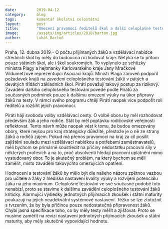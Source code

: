 ```yaml
---
date:         2019-04-12
category:     blog
tags:         komentář školství celostátní
layout:       post
title:        "Omezení pravomocí ředitelů škol a další celoplošné testování – ministr Plaga ustoupil požadavkům krajů"
image:        /assets/img/articles/2018/barton.jpg
author:       Lukáš Bartoň
---
```



Praha, 12. dubna 2019 – O počtu přijímaných žáků a vzdělávací nabídce středních škol by měly do budoucna rozhodovat kraje. Netýká se to přitom pouze státních škol, ale i škol soukromých. To vyplynulo ze schůzky ministra Plagy a hejtmanky Karlovarského kraje Jany Mračkové Vildumetzové reprezentující Asociaci krajů. Ministr Plaga zároveň podpořil požadavek krajů na zavedení celoplošného testování žáků v pátých a devátých třídách základních škol. Piráti považují takový postup za rizikový. Zavádění dalšího celoplošného testování povede podle Pirátů za současných podmínek pouze k dalšímu omezení výuky na úkor přípravy žáků na testy. V rámci svého programu chtějí Piráti naopak více podpořit roli ředitelů a rozšířit jejich pravomoci. 

Piráti hájí svobodu volby vzdělávací cesty. O volbě oboru by měl rozhodovat především žák a jeho rodiče. Stát by měl poptávku rodičovské veřejnosti reflektovat. Tento návrh může naopak vést k tomu, že budou omezovány obory, které nejsou pro kraj strategicky důležité, přestože je o ně ze strany žáků a rodičů zájem. Pokud má přenos pravomoci na kraj za cíl posílit zajištění souladu mezi vzdělávací nabídkou a potřebami zaměstnavatelů, měli bychom se primárně soustředit na příčiny nedostatku pracovní síly v některých profesích a na to, proč absolventi hledají pracovní uplatnění mimo vystudovaný obor. To je skutečný problém, na který bychom se měli zaměřit, místo zavádění takovýchto omezujících opatření.

Hodnocení a testování žáků by mělo být dle našeho názoru zpětnou vazbou pro učitele a žáky z hlediska nastavení kvality výuky a rozvíjení potenciálu žáka na jeho maximum. Celoplošné testování ve své současné podobě toto nenabízí, proto se stavíme k dalšímu zavádění celoplošného testování žáků kriticky. Alarmující výsledky jednotných přijímacích zkoušek i státní maturity poukazují na jejich neadekvátní systémové nastavení. Těžko se lze ztotožnit s tvrzením, že by byla příčinou pouze nedostatečná připravenost žáků. Chybí jasná specifikace toho, co by měly testy měřit a zjišťovat. Proto se musíme zaměřit na revizi nastavení jednotných přijímacích zkoušek a státní maturity, aby měly skutečně vypovídající hodnotu.
